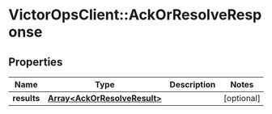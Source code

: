 # VictorOpsClient::AckOrResolveResponse

## Properties

| Name        | Type                                                         | Description | Notes      |
| ----------- | ------------------------------------------------------------ | ----------- | ---------- |
| **results** | [**Array&lt;AckOrResolveResult&gt;**](AckOrResolveResult.md) |             | [optional] |
